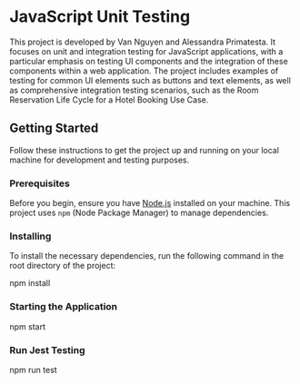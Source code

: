 # JavaScript Unit Testing

This project is developed by Van Nguyen and Alessandra Primatesta. It focuses on unit and integration testing for JavaScript applications, with a particular emphasis on testing UI components and the integration of these components within a web application. The project includes examples of testing for common UI elements such as buttons and text elements, as well as comprehensive integration testing scenarios, such as the Room Reservation Life Cycle for a Hotel Booking Use Case.

## Getting Started

Follow these instructions to get the project up and running on your local machine for development and testing purposes.

### Prerequisites

Before you begin, ensure you have [Node.js](https://nodejs.org/) installed on your machine. This project uses `npm` (Node Package Manager) to manage dependencies.

### Installing

To install the necessary dependencies, run the following command in the root directory of the project:


npm install

### Starting the Application
npm start

### Run Jest Testing
npm run test